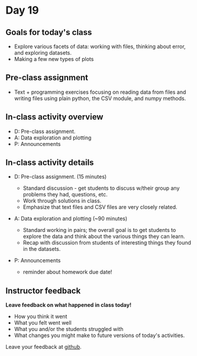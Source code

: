 # Day 19

## Goals for today's class

* Explore various facets of data: working with files, thinking about error, and exploring datasets.
* Making a few new types of plots

## Pre-class assignment

* Text + programming exercises focusing on reading data from files and writing files using plain python, the CSV module, and numpy methods.

## In-class activity overview

* D: Pre-class assignment.
* A: Data exploration and plotting
* P: Announcements
 
## In-class activity details

* D: Pre-class assignment. (15 minutes)
  * Standard discussion - get students to discuss w/their group any problems they had, questions, etc.
  * Work through solutions in class.
  * Emphasize that text files and CSV files are very closely related.

* A: Data exploration and plotting (~90 minutes)
  * Standard working in pairs; the overall goal is to get students to explore the data and think about the various things they can learn.
  * Recap with discussion from students of interesting things they found in the datasets.

* P: Announcements
  * reminder about homework due date!

## Instructor feedback

**Leave feedback on what happened in class today!**

* How you think it went
* What you felt went well
* What you and/or the students struggled with
* What changes you might make to future versions of today's activities.

Leave your feedback at [github](https://github.com/ComputationalModeling/intro-to-computational-modeling/issues/54).
